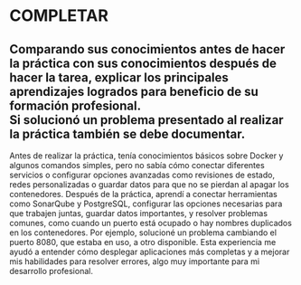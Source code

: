 # COMPLETAR  
Comparando sus conocimientos antes de hacer la práctica con sus conocimientos después de hacer la tarea, explicar los principales aprendizajes logrados para beneficio de su formación profesional.  
Si solucionó un problema presentado al realizar la práctica también se debe documentar.
-------------

Antes de realizar la práctica, tenía conocimientos básicos sobre Docker y algunos comandos simples, pero no sabía cómo conectar diferentes servicios o configurar opciones avanzadas como revisiones de estado, redes personalizadas o guardar datos para que no se pierdan al apagar los contenedores. Después de la práctica, aprendí a conectar herramientas como SonarQube y PostgreSQL, configurar las opciones necesarias para que trabajen juntas, guardar datos importantes, y resolver problemas comunes, como cuando un puerto está ocupado o hay nombres duplicados en los contenedores. Por ejemplo, solucioné un problema cambiando el puerto 8080, que estaba en uso, a otro disponible. Esta experiencia me ayudó a entender cómo desplegar aplicaciones más completas y a mejorar mis habilidades para resolver errores, algo muy importante para mi desarrollo profesional.
